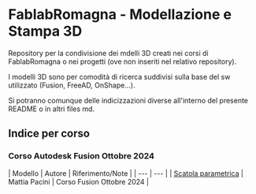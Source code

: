 FablabRomagna - Modellazione e Stampa 3D
========================================

Repository per la condivisione dei mdelli 3D creati nei corsi di FablabRomagna o nei progetti (ove non inseriti nel relativo repository).

I modelli 3D sono per comodità di ricerca suddivisi sulla base del sw utilizzato (Fusion, FreeAD, OnShape...).

Si potranno comunque delle indicizzazioni diverse all'interno del presente README o in altri files md.



## Indice per corso

### Corso Autodesk Fusion Ottobre 2024

| Modello | Autore | Riferimento/Note |
| --- | --- |
| [Scatola parametrica](modelli3d_fusion/Scatola_parametrica_configurabile.f3z) | Mattia Pacini | Corso Fusion Ottobre 2024 |
